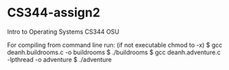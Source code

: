 # CS344-assign2
Intro to Operating Systems CS344 OSU

For compiling from command line run: (if not executable chmod to -x)
$ gcc deanh.buildrooms.c -o buildrooms
$ ./buildrooms
$ gcc deanh.adventure.c -lpthread -o adventure
$ ./adventure
